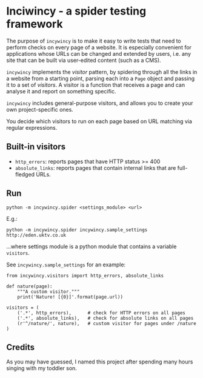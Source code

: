 # Inciwincy - a spider testing framework

The purpose of ``incywincy`` is to make it easy to write tests that need to
perform checks on every page of a website. It is especially convenient for 
applications whose URLs can be changed and extended by users, i.e. any
site that can be built via user-edited content (such as a CMS).

``incywincy`` implements the *visitor* pattern, by spidering through all the
links in a website from a starting point, parsing each into a ``Page`` 
object and passing it to a set of *visitors*.
A visitor is a function that receives a page and can analyse it and report
on something specific.

``incywincy`` includes general-purpose visitors, and allows you to create
your own project-specific ones.

You decide which visitors to run on each page based on URL matching via
regular expressions.

## Built-in visitors

* ``http_errors``: reports pages that have HTTP status >= 400
* ``absolute_links``: reports pages that contain internal links that are
  full-fledged URLs.

## Run

    python -m incywincy.spider <settings_module> <url>

E.g.:

    python -m incywincy.spider incywincy.sample_settings http://eden.uktv.co.uk

...where settings module is a python module that contains a variable 
``visitors``.

See ``incywincy.sample_settings`` for an example:

    from incywincy.visitors import http_errors, absolute_links

    def nature(page):
        """A custom visitor."""
        print('Nature! [{0}]'.format(page.url))

    visitors = (
        ('.*', http_errors),      # check for HTTP errors on all pages
        ('.*', absolute_links),   # check for absolute links on all pages
        (r'^/nature/', nature),   # custom visitor for pages under /nature
    )

## Credits

As you may have guessed, I named this project after spending many hours
singing with my toddler son.
